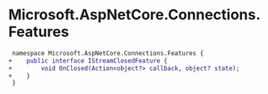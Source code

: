 # Microsoft.AspNetCore.Connections.Features

``` diff
 namespace Microsoft.AspNetCore.Connections.Features {
+    public interface IStreamClosedFeature {
+        void OnClosed(Action<object?> callback, object? state);
+    }
 }
```
